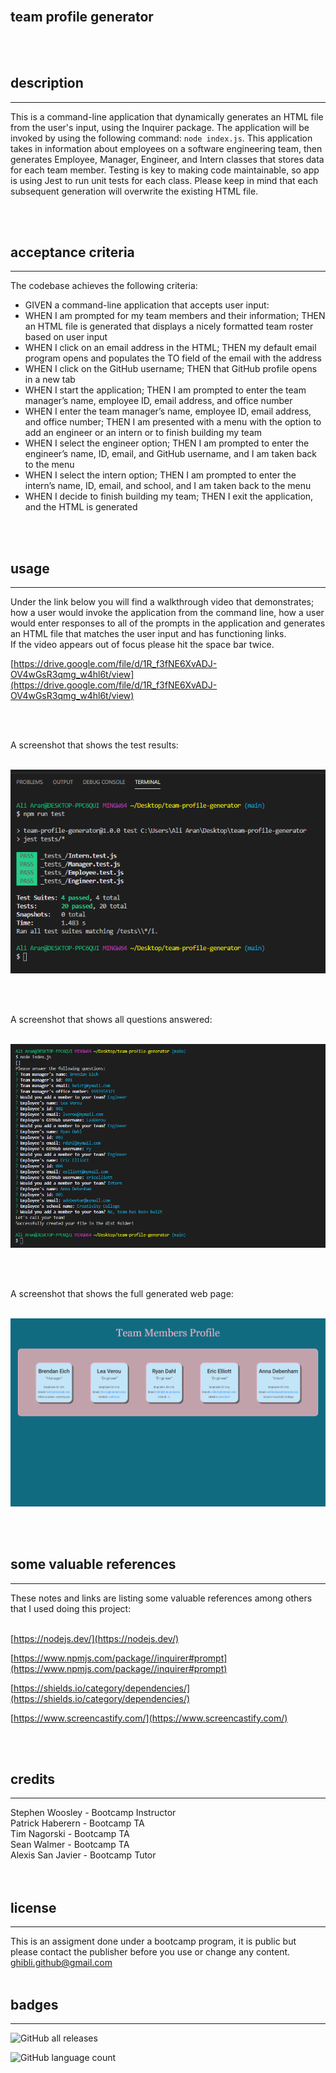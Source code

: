 <br>

## **team profile generator**<br>
<br>
<br>

## description

***
This is a command-line application that dynamically generates an HTML file from the user's input, using the Inquirer package. The application will be invoked by using the following command: `node index.js`. This application takes in information about employees on a software engineering team, then generates Employee, Manager, Engineer, and Intern classes that stores data for each team member. Testing is key to making code maintainable, so app is using Jest to run unit tests for each class. Please keep in mind that each subsequent generation will overwrite the existing HTML file.  

<br>
<br>

## acceptance criteria

***

The codebase achieves the following criteria:<br>

* GIVEN a command-line application that accepts user input:<br>
* WHEN I am prompted for my team members and their information; THEN an HTML file is generated that displays a nicely formatted team roster based on user input<br>
* WHEN I click on an email address in the HTML; THEN my default email program opens and populates the TO field of the email with the address<br>
* WHEN I click on the GitHub username; THEN that GitHub profile opens in a new tab<br>
* WHEN I start the application; THEN I am prompted to enter the team manager’s name, employee ID, email address, and office number<br>
* WHEN I enter the team manager’s name, employee ID, email address, and office number; THEN I am presented with a menu with the option to add an engineer or an intern or to finish building my team<br>
* WHEN I select the engineer option; THEN I am prompted to enter the engineer’s name, ID, email, and GitHub username, and I am taken back to the menu<br>
* WHEN I select the intern option; THEN I am prompted to enter the intern’s name, ID, email, and school, and I am taken back to the menu<br>
* WHEN I decide to finish building my team; THEN I exit the application, and the HTML is generated<br>
<br>
<br>

## usage

***

Under the link below you will find a walkthrough video that demonstrates; how a user would invoke the application from the command line, how a user would enter responses to all of the prompts in the application and generates an HTML file that matches the user input and has functioning links.<br>
If the video appears out of focus please hit the space bar twice.

[https://drive.google.com/file/d/1R_f3fNE6XvADJ-OV4wGsR3qmg_w4hl6t/view](https://drive.google.com/file/d/1R_f3fNE6XvADJ-OV4wGsR3qmg_w4hl6t/view)

<br>
<br>

A screenshot that shows the test results:<br>
<br>

![alt text](dist/images/test-results.png)

<br>
<br>

A screenshot that shows all questions answered:<br>
<br>

![alt text](dist/images/answers.png)

<br>
<br>

A screenshot that shows the full generated web page:<br>
<br>

![alt text](dist/images/scrshot-teamprofilegenerator.png)

<br>
<br>

## some valuable references

***

These notes and links are listing some valuable references among others that I used doing this project:<br>
<br>

[https://nodejs.dev/](https://nodejs.dev/)

[https://www.npmjs.com/package//inquirer#prompt](https://www.npmjs.com/package//inquirer#prompt)

[https://shields.io/category/dependencies/](https://shields.io/category/dependencies/)

[https://www.screencastify.com/](https://www.screencastify.com/)

<br>
<br>

## credits

***

Stephen Woosley - Bootcamp Instructor<br>
Patrick Haberern - Bootcamp TA<br>
Tim Nagorski - Bootcamp TA<br>
Sean Walmer - Bootcamp TA<br>
Alexis San Javier - Bootcamp Tutor<br>
<br>
<br>

## license

***

This is an assigment done under a bootcamp program, it is public but please contact the publisher before you use or
change any content.<br>
ghibli.github@gmail.com
<br>
<br>

## badges

***

![GitHub all releases](https://img.shields.io/github/downloads/AranATA/accessible-horiseon/total)

![GitHub language count](https://img.shields.io/github/languages/count/AranATA/accessible-horiseon)
<br>
<br>
